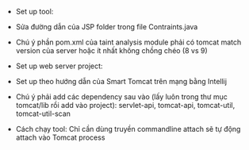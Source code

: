 - Set up tool:
- Sửa đường dẫn của JSP folder trong file Contraints.java
- Chú ý phần pom.xml của taint analysis module phải có tomcat match version của server hoặc ít nhất không chồng chéo (8 vs 9)



- Set up web server project:
- Set up theo hướng dẫn của Smart Tomcat trên mạng bằng Intellij
- Chú ý phải add các dependency sau vào (lấy luôn trong thư mục tomcat/lib rồi add vào project): servlet-api, tomcat-api, tomcat-util, tomcat-util-scan

- Cách chạy tool: Chỉ cần dùng truyền commandline attach sẽ tự động attach vào Tomcat process
